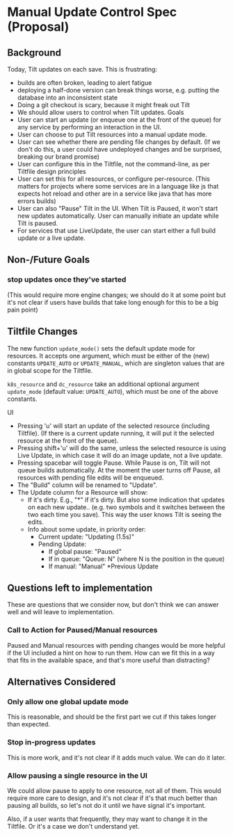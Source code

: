 # Manual Update Control Spec (Proposal)
## Background
Today, Tilt updates on each save. This is frustrating:
* builds are often broken, leading to alert fatigue
* deploying a half-done version can break things worse, e.g. putting the database into an inconsistent state
* Doing a git checkout is scary, because it might freak out Tilt
* We should allow users to control when Tilt updates.
Goals
* User can start an update (or enqueue one at the front of the queue) for any service by performing an interaction in the UI.
* User can choose to put Tilt resources into a manual update mode.
* User can see whether there are pending file changes by default. (If we don't do this, a user could have undeployed changes and be surprised, breaking our brand promise)
* User can configure this in the Tiltfile, not the command-line, as per Tiltfile design principles
* User can set this for all resources, or configure per-resource. (This matters for projects where some services are in a language like js that expects hot reload and other are in a service like java that has more errors builds)
* User can also "Pause" Tilt in the UI. When Tilt is Paused, it won't start new updates automatically. User can manually initiate an update while Tilt is paused.
* For services that use LiveUpdate, the user can start either a full build update or a live update.
## Non-/Future Goals
### stop updates once they've started
(This would require more engine changes; we should do it at some point but it's not clear if users have builds that take long enough for this to be a big pain point)
## Tiltfile Changes
The new function `update_mode()` sets the default update mode for resources. It accepts one argument, which must be either of the (new) constants `UPDATE_AUTO` or `UPDATE_MANUAL`, which are singleton values that are in global scope for the Tiltfile.

`k8s_resource` and `dc_resource` take an additional optional argument `update_mode` (default value: `UPDATE_AUTO`), which must be one of the above constants.

UI
* Pressing 'u' will start an update of the selected resource (including Tiltfile). (If there is a current update running, it will put it the selected resource at the front of the queue).
* Pressing shift+'u' will do the same, unless the selected resource is using Live Update, in which case it will do an image update, not a live update.
* Pressing spacebar will toggle Pause. While Pause is on, Tilt will not queue builds automatically. At the moment the user turns off Pause, all resources with pending file edits will be enqueued.
* The "Build" column will be renamed to "Update".
* The Update column for a Resource will show:
  * If it's dirty. E.g., "*" if it's dirty. But also some indication that updates on each new update.. (e.g. two symbols and it switches between the two each time you save). This way the user knows Tilt is seeing the edits.
  * Info about some update, in priority order:
    * Current update: "Updating (1.5s)"
    * Pending Update:
      * If global pause: "Paused"
      * If in queue: "Queue: N" (where N is the position in the queue)
      * If manual: "Manual"
    *Previous Update

## Questions left to implementation
These are questions that we consider now, but don't think we can answer well and will leave to implementation.

### Call to Action for Paused/Manual resources
Paused and Manual resources with pending changes would be more helpful if the UI included a hint on how to run them. How can we fit this in a way that fits in the available space, and that's more useful than distracting?

## Alternatives Considered

### Only allow one global update mode
This is reasonable, and should be the first part we cut if this takes longer than expected.

### Stop in-progress updates
This is more work, and it's not clear if it adds much value. We can do it later.

### Allow pausing a single resource in the UI
We could allow pause to apply to one resource, not all of them. This would require more care to design, and it's not clear if it's that much better than pausing all builds, so let's not do it until we have signal it's important.

Also, if a user wants that frequently, they may want to change it in the Tiltfile. Or it's a case we don't understand yet.
